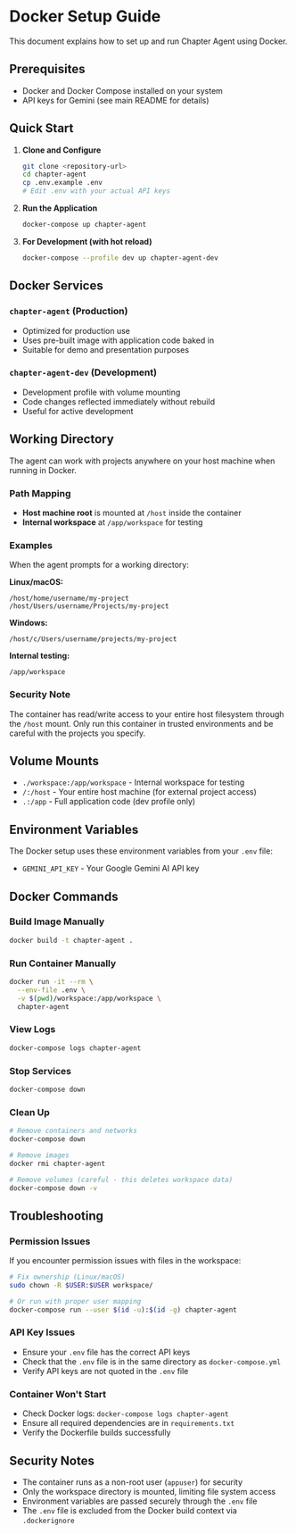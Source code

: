 # Docker Setup Guide

This document explains how to set up and run Chapter Agent using Docker.

## Prerequisites

- Docker and Docker Compose installed on your system
- API keys for Gemini (see main README for details)

## Quick Start

1. **Clone and Configure**
   ```bash
   git clone <repository-url>
   cd chapter-agent
   cp .env.example .env
   # Edit .env with your actual API keys
   ```

2. **Run the Application**
   ```bash
   docker-compose up chapter-agent
   ```

3. **For Development (with hot reload)**
   ```bash
   docker-compose --profile dev up chapter-agent-dev
   ```

## Docker Services

### `chapter-agent` (Production)
- Optimized for production use
- Uses pre-built image with application code baked in
- Suitable for demo and presentation purposes

### `chapter-agent-dev` (Development)
- Development profile with volume mounting
- Code changes reflected immediately without rebuild
- Useful for active development

## Working Directory

The agent can work with projects anywhere on your host machine when running in Docker.

### Path Mapping
- **Host machine root** is mounted at `/host` inside the container
- **Internal workspace** at `/app/workspace` for testing

### Examples

When the agent prompts for a working directory:

**Linux/macOS:**
```
/host/home/username/my-project
/host/Users/username/Projects/my-project
```

**Windows:**
```
/host/c/Users/username/projects/my-project
```

**Internal testing:**
```
/app/workspace
```

### Security Note
The container has read/write access to your entire host filesystem through the `/host` mount. Only run this container in trusted environments and be careful with the projects you specify.

## Volume Mounts

- `./workspace:/app/workspace` - Internal workspace for testing
- `/:/host` - Your entire host machine (for external project access)
- `.:/app` - Full application code (dev profile only)

## Environment Variables

The Docker setup uses these environment variables from your `.env` file:
- `GEMINI_API_KEY` - Your Google Gemini AI API key

## Docker Commands

### Build Image Manually
```bash
docker build -t chapter-agent .
```

### Run Container Manually
```bash
docker run -it --rm \
  --env-file .env \
  -v $(pwd)/workspace:/app/workspace \
  chapter-agent
```

### View Logs
```bash
docker-compose logs chapter-agent
```

### Stop Services
```bash
docker-compose down
```

### Clean Up
```bash
# Remove containers and networks
docker-compose down

# Remove images
docker rmi chapter-agent

# Remove volumes (careful - this deletes workspace data)
docker-compose down -v
```

## Troubleshooting

### Permission Issues
If you encounter permission issues with files in the workspace:
```bash
# Fix ownership (Linux/macOS)
sudo chown -R $USER:$USER workspace/

# Or run with proper user mapping
docker-compose run --user $(id -u):$(id -g) chapter-agent
```

### API Key Issues
- Ensure your `.env` file has the correct API keys
- Check that the `.env` file is in the same directory as `docker-compose.yml`
- Verify API keys are not quoted in the `.env` file

### Container Won't Start
- Check Docker logs: `docker-compose logs chapter-agent`
- Ensure all required dependencies are in `requirements.txt`
- Verify the Dockerfile builds successfully

## Security Notes

- The container runs as a non-root user (`appuser`) for security
- Only the workspace directory is mounted, limiting file system access
- Environment variables are passed securely through the `.env` file
- The `.env` file is excluded from the Docker build context via `.dockerignore`
